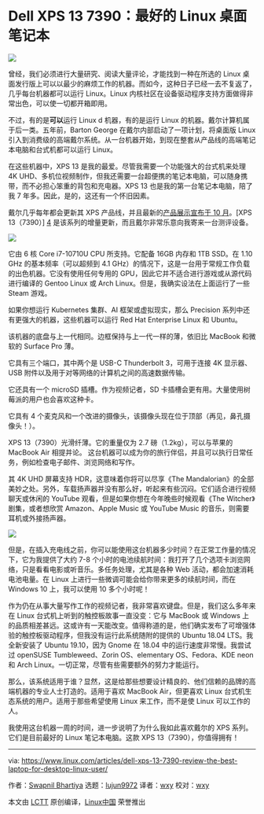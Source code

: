 [#]: collector: (lujun9972)
[#]: translator: (wxy)
[#]: reviewer: (wxy)
[#]: publisher: (wxy)
[#]: url: (https://linux.cn/article-11664-1.html)
[#]: subject: (Dell XPS 13 7390 Review: The Best Laptop For Desktop Linux Users)
[#]: via: (https://www.linux.com/articles/dell-xps-13-7390-review-the-best-laptop-for-desktop-linux-user/)
[#]: author: (Swapnil Bhartiya https://www.linux.com/author/swapnil/)

Dell XPS 13 7390：最好的 Linux 桌面笔记本
======

![](https://img.linux.net.cn/data/attachment/album/201912/11/090509vwdm33q8dwqdgnnx.jpg)

曾经，我们必须进行大量研究、阅读大量评论，才能找到一种在所选的 Linux 桌面发行版上可以以最少的麻烦工作的机器。而如今，这种日子已经一去不复返了，几乎每台机器都可以运行 Linux。Linux 内核社区在设备驱动程序支持方面做得非常出色，可以使一切都开箱即用。

不过，有的是**可以**运行 Linux d 机器，有的是运行 Linux 的机器。戴尔计算机属于后一类。五年前，Barton George 在戴尔内部启动了一项计划，将桌面版 Linux 引入到消费级的高端戴尔系统。从一台机器开始，到现在整套从产品线的高端笔记本电脑和台式机都可以运行 Linux。

在这些机器中，XPS 13 是我的最爱。尽管我需要一个功能强大的台式机来处理 4K UHD、多机位视频制作，但我还需要一台超便携的笔记本电脑，可以随身携带，而不必担心笨重的背包和充电器。XPS 13 也是我的第一台笔记本电脑，陪了我 7 年多。因此，是的，这还有一个怀旧因素。

戴尔几乎每年都会更新其 XPS 产品线，并且最新的[产品展示宣布于 10 月][3]。[XPS 13（7390）] [4] 是该系列的增量更新，而且戴尔非常乐意向我寄来一台测评设备。

![](https://img.linux.net.cn/data/attachment/album/201912/11/090524z2xk670shp0080mx.jpg)

它由 6 核 Core i7-10710U CPU 所支持。它配备 16GB 内存和 1TB SSD。在 1.10 GHz 的基本频率（可以超频到 4.1 GHz）的情况下，这是一台用于常规工作负载的出色机器。它没有使用任何专用的 GPU，因此它并不适合进行游戏或从源代码进行编译的 Gentoo Linux 或 Arch Linux。但是，我确实设法在上面运行了一些 Steam 游戏。

如果你想运行 Kubernetes 集群、AI 框架或虚拟现实，那么 Precision 系列中还有更强大的机器，这些机器可以运行 Red Hat Enterprise Linux 和 Ubuntu。

该机器的底盘与上一代相同。边框保持与上一代一样的薄，依旧比 MacBook 和微软的 Surface Pro 薄。

它具有三个端口，其中两个是 USB-C Thunderbolt 3，可用于连接 4K 显示器、USB 附件以及用于对等网络的计算机之间的高速数据传输。

它还具有一个 microSD 插槽。作为视频记者，SD 卡插槽会更有用。大量使用树莓派的用户也会喜欢这种卡。

它具有 4 个麦克风和一个改进的摄像头，该摄像头现在位于顶部（再见，鼻孔摄像头！）。

XPS 13（7390）光滑纤薄。它的重量仅为 2.7 磅（1.2kg），可以与苹果的 MacBook Air 相提并论。 这台机器可以成为你的旅行伴侣，并且可以执行日常任务，例如检查电子邮件、浏览网络和写作。

其 4K UHD 屏幕支持 HDR，这意味着你将可以尽享《The Mandalorian》的全部美妙之处。另外，车载扬声器并没有那么好，听起来有些沉闷。它们适合进行视频聊天或休闲的 YouTube 观看，但是如果你想在今年晚些时候观看《The Witcher》剧集，或者想欣赏 Amazon、Apple Music 或 YouTube Music 的音乐，则需要耳机或外接扬声器。

![](https://img.linux.net.cn/data/attachment/album/201912/11/091107p8de88jk5pwffd4a.jpg)

但是，在插入充电线之前，你可以能使用这台机器多少时间？在正常工作量的情况下，它为我提供了大约 7-8 个小时的电池续航时间：我打开了几个选项卡浏览网络，只是看看电影或听音乐。多任务处理，尤其是各种 Web 活动，都会加速消耗电池电量。在 Linux 上进行一些微调可能会给你带来更多的续航时间，而在 Windows 10 上，我可以使用 10 多个小时呢！

作为仍在从事大量写作工作的视频记者，我非常喜欢键盘。但是，我们这么多年来在 Linux 台式机上听到的触控板故事一直没变：它与 MacBook 或 Windows 上的品质相差甚远。这或许有一天能改变。值得称道的是，他们确实发布了可增强体验的触控板驱动程序，但我没有运行此系统随附的提供的 Ubuntu 18.04 LTS。我全新安装了 Ubuntu 19.10，因为 Gnome 在 18.04 中的运行速度非常慢。我尝试过 openSUSE Tumbleweed、Zorin OS、elementary OS、Fedora、KDE neon 和 Arch Linux。一切正常，尽管有些需要额外的努力才能运行。

那么，该系统适用于谁？显然，这是给那些想要设计精良的、他们信赖的品牌的高端机器的专业人士打造的。适用于喜欢 MacBook Air，但更喜欢 Linux 台式机生态系统的用户。适用于那些希望使用 Linux 来工作，而不是使 Linux 可以工作的人。

我使用这台机器一周的时间，进一步说明了为什么我如此喜欢戴尔的 XPS 系列。它们是目前最好的 Linux 笔记本电脑。这款 XPS 13（7390），你值得拥有！

--------------------------------------------------------------------------------

via: https://www.linux.com/articles/dell-xps-13-7390-review-the-best-laptop-for-desktop-linux-user/

作者：[Swapnil Bhartiya][a]
选题：[lujun9972][b]
译者：[wxy](https://github.com/wxy)
校对：[wxy](https://github.com/wxy)

本文由 [LCTT](https://github.com/LCTT/TranslateProject) 原创编译，[Linux中国](https://linux.cn/) 荣誉推出

[a]: https://www.linux.com/author/swapnil/
[b]: https://github.com/lujun9972
[1]: https://www.linux.com/wp-content/uploads/2019/12/dell-xps-13-7390-1068x665.jpg (dell-xps-13-7390)
[2]: https://www.linux.com/wp-content/uploads/2019/12/dell-xps-13-7390.jpg
[3]: https://bartongeorge.io/2019/08/21/please-welcome-the-9th-generation-of-the-xps-13-developer-edition/
[4]: https://blog.dell.com/en-us/dells-new-consumer-pc-portfolio-unveiled-ifa-2019/
